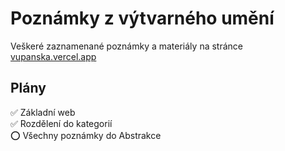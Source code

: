 
# Poznámky z výtvarného umění
Veškeré zaznamenané poznámky a materiály na stránce [vupanska.vercel.app](https://vupanska.vercel.app)


## Plány

✅ Základní web  
✅ Rozdělení do kategorií  
⭕ Všechny poznámky do Abstrakce


